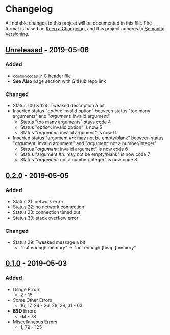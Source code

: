 <!-- markdownlint-disable MD024 MD007 MD033 -->

# Changelog #

All notable changes to this project will be documented in this file.
The format is based on [Keep a Changelog](https://keepachangelog.com/en/1.0.0/),
and this project adheres to [Semantic Versioning](https://semver.org/spec/v2.0.0.html).

## [Unreleased] - 2019-05-06 ##

### Added ###

* `commoncodes.h` C header file
* **See Also** page section with GitHub repo link

### Changed ###

* Status 100 & 124: Tweaked description a bit
* Inserted status "_option_: invalid option" between status "too many arguments" and "_argument_: invalid argument"
	* Status "too many arguments" stays code 4
	* Status "_option_: invalid option" is now 5
	* Status "_argument_: invalid argument" is now 6
* Inserted status "argument #_n_: may not be empty/blank" between status "_argument_: invalid argument" and "_argument_: not a number/integer"
	* Status "_argument_: invalid argument" is now code 6
	* Status "argument #_n_: may not be empty/blank" is now code 7
	* Status "_argument_: not a number/integer" is now code 8

[Unreleased]: https://github.com/SpEZiiL/commoncodes/compare/v0.2.0...develop

## [0.2.0] - 2019-05-05 ##

### Added ###

* Status 21: network error
* Status 22: no network connection
* Status 23: connection timed out
* Status 30: stack overflow error

### Changed ###

* Status 29: Tweaked message a bit
	* "not enough memory" → "not enough <b>[</b>heap <b>]</b>memory"

[0.2.0]: https://speziil.github.io/commoncodes/v/0.2.0.html

## [0.1.0] - 2019-05-03 ##

### Added ###

* Usage Errors
	* 2 - 15
* Some Other Errors
	* 16, 17, 24 - 26, 28, 29, 31 - 63
* **BSD** Errors
	* 64 - 78
* Miscellaneous Errors
	* 1, 79 - 125

[0.1.0]: https://speziil.github.io/commoncodes/v/0.1.0.html
